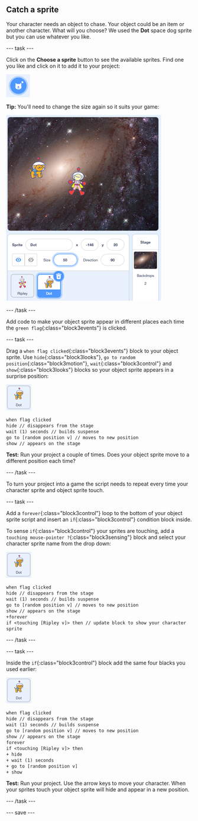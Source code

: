 ## Catch a sprite

Your character needs an object to chase. Your object could be an item or another character. What will you choose? We used the **Dot** space dog sprite but you can use whatever you like. 

--- task ---

Click on the **Choose a sprite** button to see the available sprites. Find one you like and click on it to add it to your project:

![choose a sprite button](images/sprite-button.png)

**Tip:** You'll need to change the size again so it suits your game:

![stage with two characters correctly sized](images/stage-two-characters.png)

--- /task ---

Add code to make your object sprite appear in different places each time the `green flag`{:class="block3events"} is clicked.

--- task ---

Drag a `when flag clicked`{:class="block3events"} block to your object sprite. Use `hide`{:class="block3looks"}, `go to random position`{:class="block3motion"}, `wait`{:class="block3control"} and `show`{:class="block3looks"} blocks so your object sprite appears in a surprise position:

![the Dot sprite icon](images/dot-sprite-icon.png)

```blocks3
when flag clicked
hide // disappears from the stage
wait (1) seconds // builds suspense
go to [random position v] // moves to new position
show // appears on the stage
```

**Test:** Run your project a couple of times. Does your object sprite move to a different position each time?

--- /task ---

To turn your project into a game the script needs to repeat every time your character sprite and object sprite touch.

--- task ---

Add a `forever`{:class="block3control"} loop to the bottom of your object sprite script and insert an `if`{:class="block3control"} condition block inside. 

To sense `if`{:class="block3control"} your sprites are touching, add a `touching mouse-pointer ?`{:class="block3sensing"} block and select your character sprite name from the drop down:

![the Dot sprite icon](images/dot-sprite-icon.png)

```blocks3
when flag clicked
hide // disappears from the stage
wait (1) seconds // builds suspense
go to [random position v] // moves to new position
show // appears on the stage
+forever
if <touching [Ripley v]> then // update block to show your character sprite
```

--- /task ---

--- task ---

Inside the `if`{:class="block3control"} block add the same four blacks you used earlier:

![the Dot sprite icon](images/dot-sprite-icon.png)

```blocks3
when flag clicked
hide // disappears from the stage
wait (1) seconds // builds suspense
go to [random position v] // moves to new position
show // appears on the stage
forever
if <touching [Ripley v]> then
+ hide
+ wait (1) seconds 
+ go to [random position v] 
+ show 
```

**Test:** Run your project. Use the arrow keys to move your character. When your sprites touch your object sprite will hide and appear in a new position. 

--- /task ---

--- save ---
